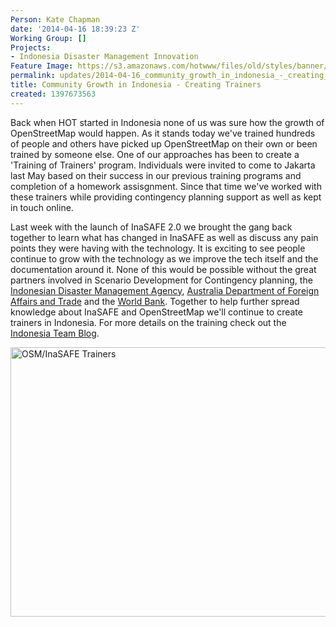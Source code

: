 ```yaml
---
Person: Kate Chapman
date: '2014-04-16 18:39:23 Z'
Working Group: []
Projects:
- Indonesia Disaster Management Innovation
Feature Image: https://s3.amazonaws.com/hotwww/files/old/styles/banner/public/13835766473_2f4a67ee7f_o.jpg
permalink: updates/2014-04-16_community_growth_in_indonesia_-_creating_trainers
title: Community Growth in Indonesia - Creating Trainers
created: 1397673563
---
```

<p>Back when HOT started in Indonesia none of us was sure how the growth of OpenStreetMap would happen. As it stands today we've trained hundreds of people and others have picked up OpenStreetMap on their own or been trained by someone else. One of our approaches has been to create a 'Training of Trainers' program. Individuals were invited to come to Jakarta last May based on their success in our previous training programs and completion of a homework assisgnment. Since that time we've worked with these trainers while providing contingency planning support as well as kept in touch online.</p><p>Last week with the launch of InaSAFE 2.0 we brought the gang back together to learn what has changed in InaSAFE as well as discuss any pain points they were having with the technology. It is exciting to see people continue to grow with the technology as we improve the tech itself and the documentation around it. None of this would be possible without the great partners involved in Scenario Development for Contingency planning, the <a href="http://bnpb.go.id/">Indonesian Disaster Management Agency</a>, <a href="http://www.dfat.gov.au/">Australia Department of Foreign Affairs and Trade</a> and the <a href="https://www.gfdrr.org">World Bank</a>. Together to help further spread knowledge about InaSAFE and OpenStreetMap we'll continue to create trainers in Indonesia. For more details on the training check out the <a href="http://en.openstreetmap.or.id/pelatihan-alumni-pengembangan-skenario-untuk-rencana-kontinjensi-dengan-inasafe-2-0/">Indonesia Team Blog</a>.&nbsp;</p><p><img src="https://s3.amazonaws.com/hotwww/files/old/13835766473_2f4a67ee7f_o.jpg" alt="OSM/InaSAFE Trainers" width="773" height="431"></p>
